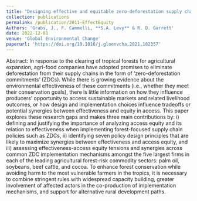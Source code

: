 ```yaml
---
title: "Designing effective and equitable zero-deforestation supply chain policies"
collection: publications
permalink: /publication/2011-EffectEquity
Authors: 'Grabs, J., F. Cammelli, **S.A. Levy** & R. D. Garrett'
date: 2022-12-01
venue: 'Global Environmental Change'
paperurl: 'https://doi.org/10.1016/j.gloenvcha.2021.102357'
---
```

Abstract: In response to the clearing of tropical forests for agricultural expansion, agri-food companies have adopted promises to eliminate deforestation from their supply chains in the form of ‘zero-deforestation commitments’ (ZDCs). While there is growing evidence about the environmental effectiveness of these commitments (i.e., whether they meet their conservation goals), there is little information on how they influence producers’ opportunity to access sustainable markets and related livelihood outcomes, or how design and implementation choices influence tradeoffs or potential synergies between effectiveness and equity in access. This paper explores these research gaps and makes three main contributions by: i) defining and justifying the importance of analyzing access equity and its relation to effectiveness when implementing forest-focused supply chain policies such as ZDCs, ii) identifying seven policy design principles that are likely to maximize synergies between effectiveness and access equity, and iii) assessing effectiveness-access equity tensions and synergies across common ZDC implementation mechanisms amongst the five largest firms in each of the leading agricultural forest-risk commodity sectors: palm oil, soybeans, beef cattle, and cocoa. To enhance forest conservation while avoiding harm to the most vulnerable farmers in the tropics, it is necessary to combine stringent rules with widespread capacity building, greater involvement of affected actors in the co-production of implementation mechanisms, and support for alternative rural development paths.
